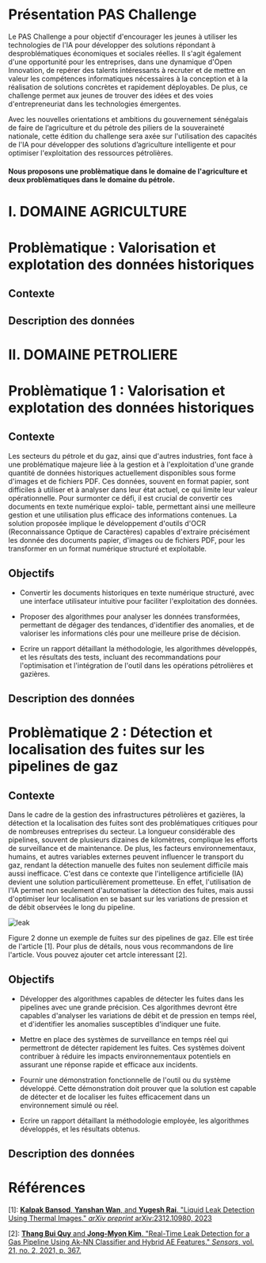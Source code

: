 # Présentation PAS Challenge 

Le PAS Challenge a pour objectif d'encourager les jeunes à utiliser les technologies de l'IA pour développer des solutions répondant à desproblématiques économiques et sociales réelles. Il s'agit également d'une opportunité pour les entreprises, dans une dynamique d'Open Innovation, de repérer des talents intéressants à recruter et de mettre en valeur les compétences informatiques nécessaires à la conception et à la réalisation de solutions concrètes et rapidement déployables. De plus, ce challenge permet aux jeunes de trouver des idées et des voies d'entrepreneuriat dans les technologies émergentes.

Avec les nouvelles orientations et ambitions du gouvernement sénégalais de faire de l’agriculture et du pétrole des piliers de la souveraineté nationale, cette édition du challenge sera axée sur l'utilisation des capacités de l'IA pour développer des solutions d’agriculture intelligente et pour optimiser l'exploitation des ressources pétrolières.

#### Nous proposons une problèmatique dans le domaine de l'agriculture et deux problèmatiques dans le domaine du pétrole.

# I. DOMAINE AGRICULTURE

# Problèmatique  :  Valorisation et explotation des données historiques

## Contexte

## Description des données

# II. DOMAINE PETROLIERE

# Problèmatique 1 :  Valorisation et explotation des données historiques

## Contexte

Les secteurs du pétrole et du gaz, ainsi que d'autres industries, font face à une problématique majeure liée à la gestion et à l'exploitation d'une grande quantité de données historiques actuellement disponibles sous forme d'images et de fichiers PDF. Ces données, souvent en format papier, sont difficiles à utiliser et à analyser dans leur état actuel, ce qui limite leur valeur opérationnelle. Pour surmonter ce défi, il est crucial de convertir ces documents en texte numérique exploi- table, permettant ainsi une meilleure gestion et une utilisation plus efficace des informations contenues. La solution proposée implique le développement d'outils d'OCR (Reconnaissance Optique de Caractères) capables d'extraire précisément les donnée des documents papier, d'images ou de fichiers PDF, pour les transformer en un format numérique structuré et exploitable.

## Objectifs 

- Convertir les documents historiques en texte numérique structuré, avec une interface utilisateur intuitive pour faciliter l'exploitation des données.

- Proposer des algorithmes pour analyser les données transformées, permettant de dégager des tendances, d'identifier des anomalies, et de valoriser les informations clés pour une meilleure prise de décision.
 
- Ecrire un rapport détaillant la méthodologie, les algorithmes développés, et les résultats des tests, incluant des recommandations pour l'optimisation et l'intégration de l'outil dans les opérations pétrolières et gazières. 

## Description des données



# Problèmatique 2 :  Détection et localisation des fuites sur les pipelines de gaz

## Contexte

Dans le cadre de la gestion des infrastructures pétrolières et gazières, la détection et la localisation des fuites sont des problématiques critiques pour de nombreuses entreprises du secteur. La longueur considérable des pipelines, souvent de plusieurs dizaines de kilomètres, complique les efforts de surveillance et de maintenance. De plus, les facteurs environnementaux, humains, et autres variables externes peuvent influencer le transport du gaz, rendant la détection manuelle des fuites non seulement difficile mais aussi inefficace. C'est dans ce contexte que l'intelligence artificielle (IA) devient une solution particulièrement prometteuse. En effet, l'utilisation de l'IA permet non seulement d'automatiser la détection des fuites, mais aussi d'optimiser leur localisation en se basant sur les variations de pression et de débit observées le long du pipeline.

![leak](https://github.com/user-attachments/assets/bf777e64-9f5e-4ab4-a862-513054789432)

Figure 2 donne un exemple de fuites sur des pipelines de gaz. Elle est tirée de l'article [1]. Pour plus de détails, nous vous recommandons de lire l'article. Vous pouvez ajouter cet artcle interessant [2].

## Objectifs 

- Développer des algorithmes capables de détecter les fuites dans les pipelines avec une grande précision. Ces algorithmes devront être capables d'analyser les variations de débit et de pression en temps réel, et d'identifier les anomalies susceptibles d'indiquer une fuite.

- Mettre en place des systèmes de surveillance en temps réel qui permettront de détecter rapidement les fuites. Ces systèmes doivent contribuer à réduire les impacts environnementaux potentiels en assurant une réponse rapide et efficace aux incidents.
 
- Fournir une démonstration fonctionnelle de l'outil ou du système développé. Cette démonstration doit prouver que la solution est capable de détecter et de localiser les fuites efficacement dans un environnement simulé ou réel.

- Ecrire un rapport détaillant la méthodologie employée, les algorithmes développés, et les résultats obtenus.

## Description des données



# Références

[1]: [**Kalpak Bansod**, **Yanshan Wan**, and **Yugesh Rai**. "Liquid Leak Detection Using Thermal Images." *arXiv preprint* arXiv:2312.10980, 2023](https://arxiv.org/pdf/2312.10980v1)

[2]: [**Thang Bui Quy** and **Jong-Myon Kim**. "Real-Time Leak Detection for a Gas Pipeline Using Ak-NN Classifier and Hybrid AE Features." *Sensors*, vol. 21, no. 2, 2021, p. 367.](https://www.mdpi.com/1424-8220/21/2/367)


